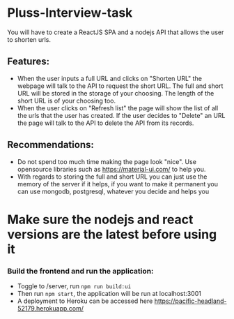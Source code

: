 # Pluss-Interview-task

You will have to create a ReactJS SPA and a nodejs API that allows the user to shorten urls.

## Features:

- When the user inputs a full URL and clicks on "Shorten URL" the webpage will talk to the API to request the short URL. The full and short URL will be stored in the storage of your choosing. The length of the short URL is of your choosing too.
- When the user clicks on "Refresh list" the page will show the list of all the urls that the user has created.
If the user decides to "Delete" an URL the page will talk to the API to delete the API from its records.

## Recommendations:

- Do not spend too much time making the page look "nice". Use opensource libraries such as https://material-ui.com/ to help you.
- With regards to storing the full and short URL you can just use the memory of the server if it helps, if you want to make it permanent you can use mongodb, postgresql, whatever you decide and helps you

# Make sure the nodejs and react versions are the latest before using it

### Build the frontend and run the application:

- Toggle to /server, run `npm run build:ui`
- Then run `npm start`, the application will be run at localhost:3001
- A deployment to Heroku can be accessed here https://pacific-headland-52179.herokuapp.com/
